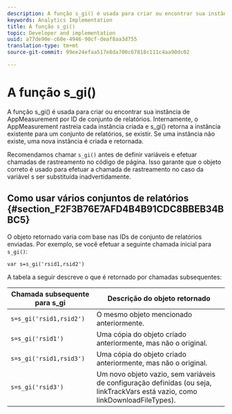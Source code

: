 ```yaml
---
description: A função s_gi() é usada para criar ou encontrar sua instância de AppMeasurement por ID de conjunto de relatórios. Internamente, o AppMeasurement rastreia cada instância criada e s_gi() retorna a instância existente para um conjunto de relatórios, se existir. Se uma instância não existe, uma nova instância é criada e retornada.
keywords: Analytics Implementation
title: A função s_gi()
topic: Developer and implementation
uuid: a77de90e-c60e-4946-90cf-deaf8aa3d755
translation-type: tm+mt
source-git-commit: 99ee24efaa517e8da700c67818c111c4aa90dc02

---
```



# A função s_gi()

A função s_gi() é usada para criar ou encontrar sua instância de AppMeasurement por ID de conjunto de relatórios. Internamente, o AppMeasurement rastreia cada instância criada e s_gi() retorna a instância existente para um conjunto de relatórios, se existir. Se uma instância não existe, uma nova instância é criada e retornada.

Recomendamos chamar `s_gi()` antes de definir variáveis e efetuar chamadas de rastreamento no código de página. Isso garante que o objeto correto é usado para efetuar a chamada de rastreamento no caso da variável s ser substituída inadvertidamente.

## Como usar vários conjuntos de relatórios {#section_F2F3B76E7AFD4B4B91CDC8BBEB34BBC5}

O objeto retornado varia com base nas IDs de conjunto de relatórios enviadas. Por exemplo, se você efetuar a seguinte chamada inicial para `s_gi()`:

```
var s=s_gi('rsid1,rsid2')
```

A tabela a seguir descreve o que é retornado por chamadas subsequentes:

| **Chamada subsequente para s_gi** | **Descrição do objeto retornado** |
|---|---|
| `s=s_gi('rsid1,rsid2')` | O mesmo objeto mencionado anteriormente. |
| `s=s_gi('rsid1')` | Uma cópia do objeto criado anteriormente, mas não o original. |
| `s=s_gi('rsid1,rsid3')` | Uma cópia do objeto criado anteriormente, mas não o original. |
| `s=s_gi('rsid3')` | Um novo objeto vazio, sem variáveis de configuração definidas (ou seja, linkTrackVars está vazio, como linkDownloadFileTypes). |
